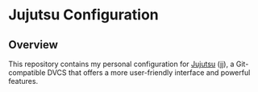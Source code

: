 # Jujutsu Configuration

## Overview

This repository contains my personal configuration for [Jujutsu](https://github.com/martinvonz/jj) (jj), a Git-compatible DVCS that offers a more user-friendly interface and powerful features.
